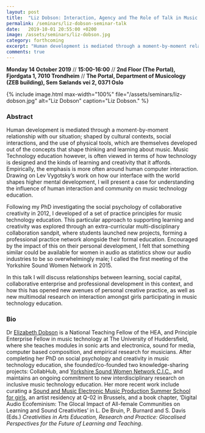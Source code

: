 ```yaml
---
layout: post
title:  "Liz Dobson: Interaction, Agency and The Role of Talk in Music Technology Education (14.10.19)"
permalink: /seminars/liz-dobson-seminar-talk
date:   2019-10-01 20:55:00 +0200
image: /assets/seminars/liz-dobson.jpg
category: forthcoming
excerpt: "Human development is mediated through a moment-by-moment relationship with our situation; shaped by cultural contexts, social interactions, and the use of physical tools, which are themselves developed out of the concepts that shape thinking and learning about music. Music Technology education however, is often viewed in terms of how technology is designed and the kinds of learning and creativity that it affords. Empirically, the emphasis is more often around human computer interaction. Drawing on Lev Vygotsky’s work on how our interface with the world shapes higher mental development, I will present a case for understanding the influence of human interaction and community on music technology education."
comments: true
---
```


**Monday 14 October 2019** // **15:00-16:00** // **2nd Floor (The Portal), Fjordgata 1, 7010 Trondheim** // **The Portal, Department of Musicology (ZEB building), Sem Sælands vei 2, 0371 Oslo**

{% include image.html
max-width="100%" file="/assets/seminars/liz-dobson.jpg" alt="Liz Dobson"
caption="Liz Dobson." %}

### Abstract

Human development is mediated through a moment-by-moment relationship with our situation; shaped by cultural contexts, social interactions, and the use of physical tools, which are themselves developed out of the concepts that shape thinking and learning about music. Music Technology education however, is often viewed in terms of how technology is designed and the kinds of learning and creativity that it affords. Empirically, the emphasis is more often around human computer interaction. Drawing on Lev Vygotsky’s work on how our interface with the world shapes higher mental development, I will present a case for understanding the influence of human interaction and community on music technology education. 

Following my PhD investigating the social psychology of collaborative creativity in 2012, I developed of a set of practice principles for music technology education. This particular approach to supporting learning and creativity was explored through an extra-curricular multi-disciplinary collaboration sandpit, where students launched new projects, forming a professional practice network alongside their formal education. Encouraged by the impact of this on their personal development, I felt that something similar could be available for women in audio as statistics show our audio industries to be so overwhelmingly male; I called the first meeting of the Yorkshire Sound Women Network in 2015. 

In this talk I will discuss relationships between learning, social capital, collaborative enterprise and professional development in this context, and how this has opened new avenues of personal creative practice, as well as new multimodal research on interaction amongst girls participating in music technology education.


### Bio

Dr [Elizabeth Dobson](https://drlizdobson.com/) is a National Teaching Fellow of the HEA, and Principle Enterprise Fellow in music technology at The University of Huddersfield, where she teaches modules in sonic arts and electronica, sound for media, computer based composition, and empirical research for musicians. After completing her PhD on social psychology and creativity in music technology education, she founded/co-founded two knowledge-sharing projects: CollabHub, and [Yorkshire Sound Women Network C.I.C.](https://yorkshiresoundwomen.com/), and maintains an ongoing commitment to new interdisciplinary research on inclusive music technology education. Her more recent work include curating a [Sound and Music Electronic Music Production Summer School for girls](https://gocomposehuddersfield.co.uk/), an artist residency at Q-02 in Brussels, and a book chapter, ‘Digital Audio Ecofeminism: The Glocal Impact of All-female Communities on Learning and Sound Creativities’ in L. De Bruin, P. Burnard and S. Davis (Eds.) *Creativities in Arts Education, Research and Practice: Glocalised Perspectives for the Future of Learning and Teaching*.
